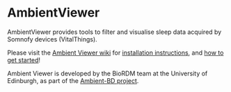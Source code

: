 # AmbientViewer

AmbientViewer provides tools to filter and visualise sleep data acquired by Somnofy devices (VitalThings).

Please visit the [Ambient Viewer wiki](https://github.com/chronopsychiatry/AmbientViewer/wiki) for [installation instructions](https://github.com/chronopsychiatry/AmbientViewer/wiki/Installation), and [how to get started](https://github.com/chronopsychiatry/AmbientViewer/wiki/Getting-started)!

Ambient Viewer is developed by the BioRDM team at the University of Edinburgh, as part of the [Ambient-BD project](https://www.ambientbd.com/).
